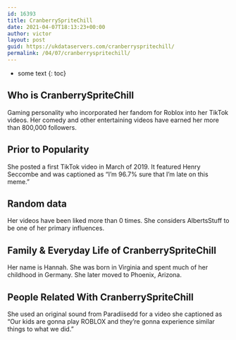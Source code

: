 ```yaml
---
id: 16393
title: CranberrySpriteChill
date: 2021-04-07T18:13:23+00:00
author: victor
layout: post
guid: https://ukdataservers.com/cranberryspritechill/
permalink: /04/07/cranberryspritechill/
---
```


* some text
{: toc}


## Who is CranberrySpriteChill



Gaming personality who incorporated her fandom for Roblox into her TikTok videos. Her comedy and other entertaining videos have earned her more than 800,000 followers.

                
                
                
## Prior to Popularity



She posted a first TikTok video in March of 2019. It featured Henry Seccombe and was captioned as &#8220;I&#8217;m 96.7% sure that I&#8217;m late on this meme.&#8221;

                
                
                
## Random data



Her videos have been liked more than 0 times. She considers AlbertsStuff to be one of her primary influences. 

                
                
                
## Family & Everyday Life of CranberrySpriteChill



Her name is Hannah. She was born in Virginia and spent much of her childhood in Germany. She later moved to Phoenix, Arizona. 

                
                
                
## People Related With CranberrySpriteChill



She used an original sound from Paradiisedd for a video she captioned as &#8220;Our kids are gonna play ROBLOX and they&#8217;re gonna experience similar things to what we did.&#8221;

                
              
            
          
          
          